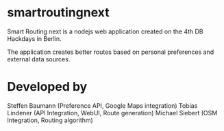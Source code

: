 # smartroutingnext
Smart Routing next is a nodejs web application created on the 4th DB Hackdays in Berlin.

The application creates better routes based on personal preferences and external data sources.

# Developed by

Steffen Baumann (Preference API, Google Maps integration)
Tobias Lindener (API Integration, WebUI, Route generation)
Michael Siebert (OSM Integration, Routing algorithm)

